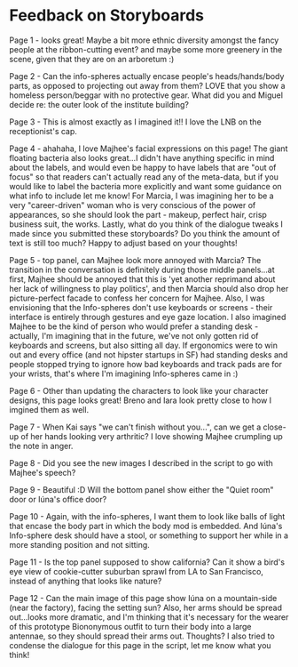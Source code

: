 # Feedback on Storyboards

Page 1 - looks great! Maybe a bit more ethnic diversity amongst the fancy people at the ribbon-cutting event? and maybe some more greenery in the scene, given that they are on an arboretum :)

Page 2 - Can the info-spheres actually encase people's heads/hands/body parts, as opposed to projecting out away from them? LOVE that you show a homeless person/beggar with no protective gear. What did you and Miguel decide re: the outer look of the institute building? 

Page 3 - This is almost exactly as I imagined it!! I love the LNB on the receptionist's cap. 

Page 4 - ahahaha, I love Majhee's facial expressions on this page! The giant floating bacteria also looks great...I didn't have anything specific in mind about the labels, and would even be happy to have labels that are "out of focus" so that readers can't actually read any of the meta-data, but if you would like to label the bacteria more explicitly and want some guidance on what info to include let me know! For Marcia, I was imagining her to be a very "career-driven" woman who is very conscious of the power of appearances, so she should look the part - makeup, perfect hair, crisp business suit, the works. Lastly, what do you think of the dialogue tweaks I made since you submitted these storyboards? Do you think the amount of text is still too much? Happy to adjust based on your thoughts! 

Page 5 - top panel, can Majhee look more annoyed with Marcia? The transition in the conversation is definitely during those middle panels...at first, Majhee should be annoyed that this is 'yet another reprimand about her lack of willingness to play politics', and then Marcia should also drop her picture-perfect facade to confess her concern for Majhee. Also, I was envisioning that the Info-spheres don't use keyboards or screens - their interface is entirely through gestures and eye gaze location. I also imagined Majhee to be the kind of person who would prefer a standing desk - actually, I'm imagining that in the future, we've not only gotten rid of keyboards and screens, but also sitting all day. If ergonomics were to win out and every office (and not hipster startups in SF) had standing desks and people stopped trying to ignore how bad keyboards and track pads are for your wrists, that's where I'm imagining Info-spheres came in :) 

Page 6 - Other than updating the characters to look like your character designs, this page looks great! Breno and Iara look pretty close to how I imgined them as well. 

Page 7 - When Kai says "we can't finish without you...", can we get a close-up of her hands looking very arthritic? I love showing Majhee crumpling up the note in anger. 

Page 8 - Did you see the new images I described in the script to go with Majhee's speech?

Page 9 - Beautiful :D Will the bottom panel show either the "Quiet room" door or Iúna's office door?

Page 10 - Again, with the info-spheres, I want them to look like balls of light that encase the body part in which the body mod is embedded. And Iúna's Info-sphere desk should have a stool, or something to support her while in a more standing position and not sitting. 

Page 11 - Is the top panel supposed to show california? Can it show a bird's eye view of cookie-cutter suburban sprawl from LA to San Francisco, instead of anything that looks like nature?

Page 12 - Can the main image of this page show Iúna on a mountain-side (near the factory), facing the setting sun? Also, her arms should be spread out...looks more dramatic, and I'm thinking that it's necessary for the wearer of this prototype Biononymous outfit to turn their body into a large antennae, so they should spread their arms out. Thoughts? I also tried to condense the dialogue for this page in the script, let me know what you think!